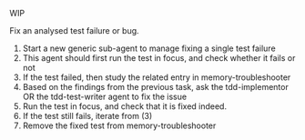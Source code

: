 WIP

Fix an analysed test failure or bug.

1. Start a new generic sub-agent to manage fixing a single test failure
2. This agent should first run the test in focus, and check whether it fails or not
3. If the test failed, then study the related entry in memory-troubleshooter
4. Based on the findings from the previous task, ask the tdd-implementor OR the tdd-test-writer agent to fix the issue
5. Run the test in focus, and check that it is fixed indeed.
6. If the test still fails, iterate from (3)
7. Remove the fixed test from memory-troubleshooter
